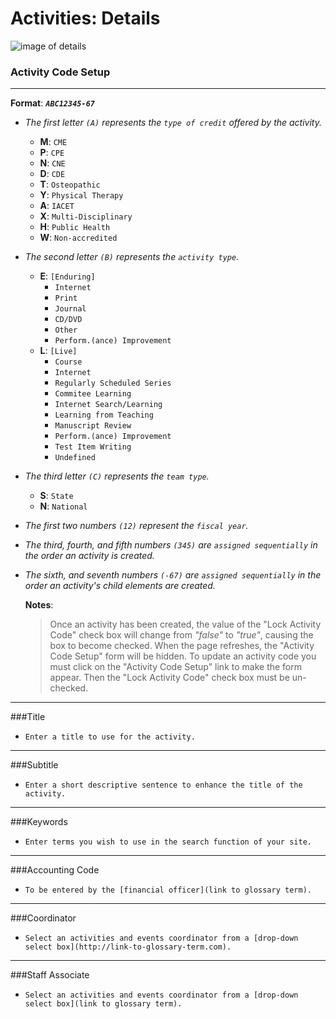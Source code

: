 # Activities: Details

![image of details](../img/activity/details.png)

### Activity Code Setup

---

**Format**: _**```ABC12345-67```**_

- *The first letter ```(A)``` represents the ```type of credit``` offered by the activity.*
	- **M**: ```CME```
	- **P**: ```CPE```
	- **N**: ```CNE```
	- **D**: ```CDE```
	- **T**: ```Osteopathic```
	- **Y**: ```Physical Therapy```
	- **A**: ```IACET```
	- **X**: ```Multi-Disciplinary```
	- **H**: ```Public Health```
	- **W**: ```Non-accredited```

- *The second letter ```(B)``` represents the ```activity type```.*
	- **E**: ```[Enduring]``` 
		- ```Internet```
		- ```Print```
		- ```Journal```
		- ```CD/DVD```
		- ```Other```
		- ```Perform.(ance) Improvement```
	- **L**: ```[Live]```
		- ```Course```
		- ```Internet```
		- ```Regularly Scheduled Series```
		- ```Commitee Learning```
		- ```Internet Search/Learning```
		- ```Learning from Teaching```
		- ```Manuscript Review```
		- ```Perform.(ance) Improvement```
		- ```Test Item Writing```
		- ```Undefined```


- *The third letter ```(C)``` represents the ```team type```.*
	- **S**: ```State```
	- **N**: ```National``` 

- *The first two numbers ```(12)``` represent the ```fiscal year```.*
	
- *The third, fourth, and fifth numbers ```(345)``` are ```assigned sequentially``` in the order an activity is created.*

- *The sixth, and seventh numbers ```(-67)``` are ```assigned sequentially``` in the order an activity's child elements are created.*

	**Notes**:

	>Once an activity has been created, the value of the "Lock Activity Code" check box will change from *"false"* to *"true"*,
	>causing the box to become checked.  When the page refreshes, the "Activity Code Setup" form will be hidden.  To update an 
	>activity code you must click on the "Activity Code Setup" link to make the form appear.  Then the "Lock Activity Code" check 
	>box must be un-checked.


---

###Title
- ```Enter a title to use for the activity.```

---

###Subtitle
- ```Enter a short descriptive sentence to enhance the title of the activity.```

---

###Keywords
- ```Enter terms you wish to use in the search function of your site.```

---

###Accounting Code
- ```To be entered by the [financial officer](link to glossary term).```

---

###Coordinator
- ```Select an activities and events coordinator from a [drop-down select box](http://link-to-glossary-term.com).```

---

###Staff Associate
- ```Select an activities and events coordinator from a [drop-down select box](link to glossary term).```
